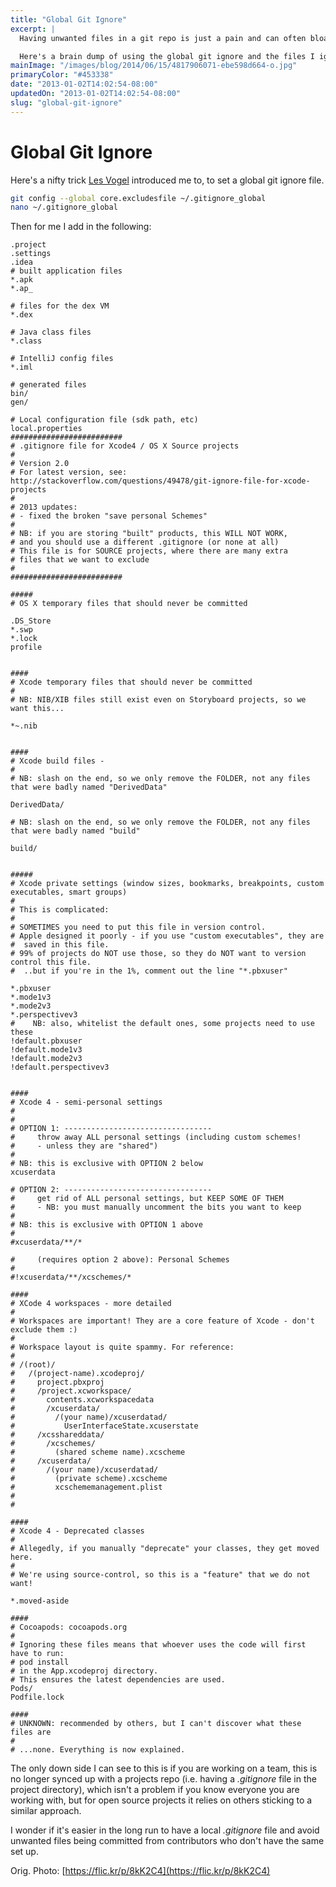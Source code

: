 ```yaml
---
title: "Global Git Ignore"
excerpt: |
  Having unwanted files in a git repo is just a pain and can often bloat your repo, often resulting in problems when working with others.

  Here's a brain dump of using the global git ignore and the files I ignore by default.
mainImage: "/images/blog/2014/06/15/4817906071-ebe598d664-o.jpg"
primaryColor: "#453338"
date: "2013-01-02T14:02:54-08:00"
updatedOn: "2013-01-02T14:02:54-08:00"
slug: "global-git-ignore"
---
```


# Global Git Ignore

Here's a nifty trick [Les Vogel](https://plus.google.com/107226127526541403399/posts) introduced me to, to set a global git ignore file.

```bash
git config --global core.excludesfile ~/.gitignore_global
nano ~/.gitignore_global
```

Then for me I add in the following:

```
.project
.settings
.idea
# built application files
*.apk
*.ap_

# files for the dex VM
*.dex

# Java class files
*.class

# IntelliJ config files
*.iml

# generated files
bin/
gen/

# Local configuration file (sdk path, etc)
local.properties
#########################
# .gitignore file for Xcode4 / OS X Source projects
#
# Version 2.0
# For latest version, see: http://stackoverflow.com/questions/49478/git-ignore-file-for-xcode-projects
#
# 2013 updates:
# - fixed the broken "save personal Schemes"
#
# NB: if you are storing "built" products, this WILL NOT WORK,
# and you should use a different .gitignore (or none at all)
# This file is for SOURCE projects, where there are many extra
# files that we want to exclude
#
#########################

#####
# OS X temporary files that should never be committed

.DS_Store
*.swp
*.lock
profile


####
# Xcode temporary files that should never be committed
#
# NB: NIB/XIB files still exist even on Storyboard projects, so we want this...

*~.nib


####
# Xcode build files -
#
# NB: slash on the end, so we only remove the FOLDER, not any files that were badly named "DerivedData"

DerivedData/

# NB: slash on the end, so we only remove the FOLDER, not any files that were badly named "build"

build/


#####
# Xcode private settings (window sizes, bookmarks, breakpoints, custom executables, smart groups)
#
# This is complicated:
#
# SOMETIMES you need to put this file in version control.
# Apple designed it poorly - if you use "custom executables", they are
#  saved in this file.
# 99% of projects do NOT use those, so they do NOT want to version control this file.
#  ..but if you're in the 1%, comment out the line "*.pbxuser"

*.pbxuser
*.mode1v3
*.mode2v3
*.perspectivev3
#    NB: also, whitelist the default ones, some projects need to use these
!default.pbxuser
!default.mode1v3
!default.mode2v3
!default.perspectivev3


####
# Xcode 4 - semi-personal settings
#
#
# OPTION 1: ---------------------------------
#     throw away ALL personal settings (including custom schemes!
#     - unless they are "shared")
#
# NB: this is exclusive with OPTION 2 below
xcuserdata

# OPTION 2: ---------------------------------
#     get rid of ALL personal settings, but KEEP SOME OF THEM
#     - NB: you must manually uncomment the bits you want to keep
#
# NB: this is exclusive with OPTION 1 above
#
#xcuserdata/**/*

#     (requires option 2 above): Personal Schemes
#
#!xcuserdata/**/xcschemes/*

####
# XCode 4 workspaces - more detailed
#
# Workspaces are important! They are a core feature of Xcode - don't exclude them :)
#
# Workspace layout is quite spammy. For reference:
#
# /(root)/
#   /(project-name).xcodeproj/
#     project.pbxproj
#     /project.xcworkspace/
#       contents.xcworkspacedata
#       /xcuserdata/
#         /(your name)/xcuserdatad/
#           UserInterfaceState.xcuserstate
#     /xcsshareddata/
#       /xcschemes/
#         (shared scheme name).xcscheme
#     /xcuserdata/
#       /(your name)/xcuserdatad/
#         (private scheme).xcscheme
#         xcschememanagement.plist
#
#

####
# Xcode 4 - Deprecated classes
#
# Allegedly, if you manually "deprecate" your classes, they get moved here.
#
# We're using source-control, so this is a "feature" that we do not want!

*.moved-aside

####
# Cocoapods: cocoapods.org
#
# Ignoring these files means that whoever uses the code will first have to run:
# pod install
# in the App.xcodeproj directory.
# This ensures the latest dependencies are used.
Pods/
Podfile.lock

####
# UNKNOWN: recommended by others, but I can't discover what these files are
#
# ...none. Everything is now explained.
```

The only down side I can see to this is if you are working on a team, this is no longer synced up with a projects repo (i.e. having a *.gitignore* file in the project directory), which isn't a problem if you know everyone you are working with, but for open source projects it relies on others sticking to a similar approach.

I wonder if it's easier in the long run to have a local *.gitignore* file and avoid unwanted files being committed from contributors who don't have the same set up.

Orig. Photo: [https://flic.kr/p/8kK2C4](https://flic.kr/p/8kK2C4)